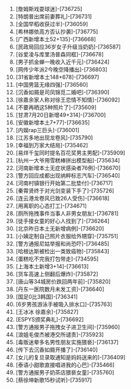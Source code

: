 
1. [詹姆斯戏耍球迷]-[736725]
1. [特朗普出席前妻葬礼]-[736731]
1. [全国早稻收获过半]-[736059]
1. [希林娜依高方否认抄袭]-[736775]
1. [广西新增本土52+135]-[736668]
1. [民政局回应36岁女子升级当奶奶]-[736587]
1. [谷爱凌与库里汤普森同框]-[736678]
1. [男子抓金蝉一晚收入近千元]-[736424]
1. [网传少年派2今晚空降播出]-[736803]
1. [31省新增本土148+678]-[736697]
1. [中国男篮无缘四强]-[736560]
1. [沉香如屑是司凤锦觅二婚吧]-[736390]
1. [徐嘉余家人称对徐王恋情不知情]-[736092]
1. [不要再晒这5种照片了]-[735609]
1. [甘肃7月20日新增49+314]-[736700]
1. [安徽新增本土7+77]-[736635]
1. [内娱rap三巨头]-[736001]
1. [江苏多地出现龙卷风]-[735790]
1. [幸福到万家大结局]-[735462]
1. [易烊千玺同时提名百花奖男主男配]-[735909]
1. [杭州一大爷用雪糕棒拼出模型船]-[735634]
1. [河南新增本土无症状感染者76例]-[736670]
1. [警方回应成都出现纳粹标志汽车]-[736540]
1. [河南村镇银行开始第二批垫付]-[736717]
1. [秦霄贤终于对光剑变装下手了]-[735726]
1. [连云港龙卷风已致26人受伤]-[736618]
1. [用离职的心态打工]-[734671]
1. [厕所拖拽事件当事人非男女朋友]-[736781]
1. [徒手接女童的好心人找到了]-[736264]
1. [北京昨日本土无新增病例]-[736620]
1. [小姨定制自己照片衣服给外甥穿]-[735751]
1. [警方通报尼姑举报和尚恐吓]-[736485]
1. [哈根达斯被检出一类致癌物]-[735843]
1. [蛋糕吃不完我打包带走]-[734595]
1. [上海本土新增3+14]-[736613]
1. [货车高速上侧翻后爆炸]-[735872]
1. [唐山等34城房价跌回两年前]-[735820]
1. [丹东一医院数月未发工资]-[736640]
1. [国足0比3韩国]-[736341]
1. [6岁男孩游泳手被吸入排水口]-[735763]
1. [王冰冰 徐嘉余]-[735827]
1. [ESPYS颁奖典礼]-[736692]
1. [警方通报男子拖拽女子进卫生间]-[735960]
1. [浪姐毛俊杰被港交所谴责]-[735923]
1. [毒贩迷晕多名男性朋友实施猥亵]-[736137]
1. [传下去沉香如屑开播了]-[736140]
1. [女儿的复旦录取通知是妈妈送来的]-[736409]
1. [泰语小甜歌直接唱进我的心巴]-[735466]
1. [警方通报男子奶茶店猥亵女童]-[735760]
1. [蔡徐坤新歌15秒试听]-[735917]